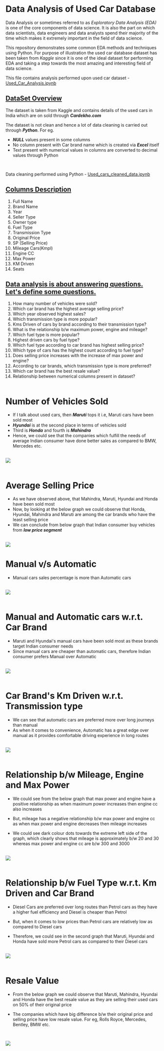# Data Analysis of Used Car Database

Data Analysis or sometimes referred to as *Exploratory Data Analysis (EDA)* is one of the core components of data science. It is also the part on which data scientists, data engineers and data analysts spend their majority of the time which makes it extremely important in the field of data science.

This repository demonstrates some common EDA methods and techniques using Python. For purpose of illustration the used car database dataset has been taken from *Kaggle* since it is one of the ideal dataset for performing EDA and taking a step towards the most amazing and interesting field of data science.

This file contains analysis performed upon used car dataset - [Used_Car_Analysis.ipynb](https://github.com/vidushigupta22/Used_car_analysis/blob/master/Analysis/Used_Car_Analysis.ipynb)

## <u>DataSet Overview</u>

The dataset is taken from Kaggle and contains details of the used cars in India which are on sold through ***Cardekho.com***

The dataset is not clean and hence a lot of data cleaning is carried out through ***Python***. For eg.

*  ***NULL*** values present in some columns
*  No column present with Car brand name which is created via ***Excel*** itself
*  Text present with numerical values in columns are converted to decimal values through Python
<br>

Data cleaning performed using Python - [Used_cars_cleaned_data.ipynb](https://github.com/vidushigupta22/Used_car_analysis/blob/master/Cleaning_dataset/Used_cars_cleaned_data.ipynb)
<br>

## <u>Columns Description</u>

1. Full Name
2. Brand Name
3. Year
4. Seller Type
5. Owner type
6. Fuel Type
7. Transmission Type
8. Original Price
9. SP (Selling Price)
10. Mileage Cars(Kmpl)
11. Engine CC
12. Max Power
13. KM Driven
14. Seats

## <u>Data analysis is about answering questions. Let's define some questions.</u>

1. How many number of vehicles were sold?
2. Which car brand has the highest average selling price?
3. Which year observed highest sales?
4. Which transmission type is more popular?
5. Kms Driven of cars by brand according to their transmission type?
6. What is the relationship b/w maximum power, engine and mileage?
7. Which fuel type is more popular?
8. Highest driven cars by fuel type?
9. Which fuel type according to car brand has highest selling price?
10. Which type of cars has the highest count according to fuel type?
11. Does selling price increases with the increase of max power and engine?
12. According to car brands, which transmission type is more preferred?
13. Which car brand has the best resale value?
14. Relationship between numerical columns present in dataset?
<br><br>

# **Number of Vehicles Sold**
* If I talk about used cars, then ***Maruti*** tops it i.e, Maruti cars have been sold most
* ***Hyundai*** is at the second place in terms of vehicles sold
* Third is ***Honda*** and fourth is ***Mahindra***
* Hence, we could see that the companies which fulfill the needs of average Indian consumer have done better sales as compared to BMW, Mercedes etc.
<br><br>

<img src="https://github.com/vidushigupta22/Used_car_analysis/blob/master/Images/G1%20-%20vehichle%20sold.png?raw=true"></img>
<br><br>

# **Average Selling Price**
* As we have observed above, that Mahindra, Maruti, Hyundai and Honda have been sold most
* Now, by looking at the below graph we could observe that Honda, Hyundai, Mahindra and Maruti are among the car brands who have the least selling price
* We can conclude from below graph that Indian consumer buy vehicles from ***low price segment***
<br><br>

<img src="https://github.com/vidushigupta22/Used_car_analysis/blob/master/Images/G2%20-%20avg%20sell%20pr.png?raw=true"></img>
<br>

# **Manual v/s Automatic**
* Manual cars sales percentage is more than Automatic cars
<br><br>

<img src="https://github.com/vidushigupta22/Used_car_analysis/blob/master/Images/G3%20-%20manual_automatic.png?raw=true"></img>
<br><br>

# **Manual and Automatic cars w.r.t. Car Brand**
* Maruti and Hyundai's manual cars have been sold most as these brands target Indian consumer needs
* Since manual cars are cheaper than automatic cars, therefore Indian consumer prefers Manual over Automatic
<br><br>

<img src="https://github.com/vidushigupta22/Used_car_analysis/blob/master/Images/Car&Trans_count.png?raw=true"></img>
<br><br>

# **Car Brand's Km Driven w.r.t. Transmission type**
* We can see that automatic cars are preferred more over long journeys than manual
* As when it comes to convenience, Automatic has a great edge over manual as it provides comfortable driving experience in long routes 
<br><br>

<img src="https://github.com/vidushigupta22/Used_car_analysis/blob/master/Images/G4%20-%20manual_automatic_Kmeters.png?raw=true"></img>
<br><br>

# **Relationship b/w Mileage, Engine and Max Power**
* We could see from the below graph that max power and engine have a positive relationship as when maximum power increases then engine cc also increases
  
* But, mileage has a negative relationship b/w max power and engine cc as when max power and engine decreases then mileage increases
  
* We could see dark colour dots towards the extreme left side of the graph, which clearly shows that mileage is approximately b/w 20 and 30 whereas max power and engine cc are b/w 300 and 3000
<br><br>

<img src="https://github.com/vidushigupta22/Used_car_analysis/blob/master/Images/G5%20-%20power_engine_mileage.png?raw=true"></img>
<br><br>

# **Relationship b/w Fuel Type w.r.t. Km Driven and Car Brand**
* Diesel Cars are preferred over long routes than Petrol cars as they have a higher fuel efficiency and Diesel is cheaper than Petrol
  
* But, when it comes to low prices than Petrol cars are relatively low as compared to Diesel cars 
  
* Therefore, we could see in the second graph that Maruti, Hyundai and Honda have sold more Petrol cars as compared to their Diesel cars
<br><br>

<img src="https://github.com/vidushigupta22/Used_car_analysis/blob/master/Images/G6%20-%20fuel_km_brand.png?raw=true"></img>
<br><br>

# **Resale Value**
* From the below graph we could observe that Maruti, Mahindra, Hyundai and Honda have the best resale value as they are selling their used cars on 50% of their original price
  
* The companies which have big difference b/w their original price and selling price have low resale value. For eg, Rolls Royce, Mercedes, Bentley, BMW etc.  
<br>

<img src="https://github.com/vidushigupta22/Used_car_analysis/blob/master/Images/G7%20-%20resale_value.png?raw=true"></img>